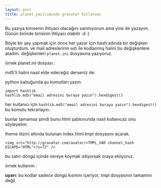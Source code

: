 ```yaml
---
layout: post
title: planet yazılımında gravatar kullanımı
---
```


Bu yazıya kimsenin ihtiyacı olacağını sanmıyorum ama yine de yazayım. Günün
birinde birisinin ihtiyacı olabilir :d :)

Böyle bir şey yapmak için önce her yazar için hash adında bir değişken
oluşturdum. ve mail adreslerinin `md5` ile kodlanmış halini bu değişkenlere
atadım. değişkenleri `planet.ini` dosyasına yazıyoruz.

örnek planet.ini dosyası :

<script src="https://gist.github.com/1042472.js"> </script>

md5'li halini nasıl elde edeceğiz derseniz de:

python kabuğunda şu komutları yazın:

	import hashlib
	hashlib.md5("email adresini buraya yazın").hexdigest()

her kullanıcı için `hashlib.md5("email adresini buraya yazın").hexdigest()` bu
komutu tekrarlayın.

bunlar tamamsa şimdi bunu html şablonunda nasıl kullanıcaz onu söyleyelim:

theme dizini altında bulunan index.html.tmpl dosyasını açarak.

` <img src="http://gravatar.com/avatar/<TMPL_VAR channel_hash ESCAPE="HTML">?s=72" /> `

bu satırı döngü içinde nereye koymak istiyorsak oraya ekliyoruz.

örnek kullanım :

<script src="https://gist.github.com/1042484.js"> </script>

**uyarı:** bu kodlar sadece döngü kısmını içeriyor, tmpl dosyasının tamamını değil

